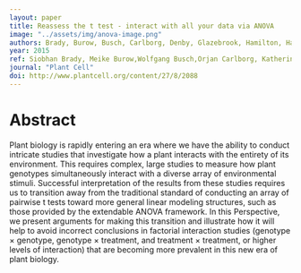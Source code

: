 ```yaml
---
layout: paper
title: Reassess the t test - interact with all your data via ANOVA
image: "../assets/img/anova-image.png"
authors: Brady, Burow, Busch, Carlborg, Denby, Glazebrook, Hamilton, Harmer, Haswell, Maloof, Springer,and  Kliebenstein
year: 2015
ref: Siobhan Brady, Meike Burow,Wolfgang Busch,Orjan Carlborg, Katherine Denby, Jane Glazebrook, Eric Hamilton, Stacey Harmer, Liz Haswell, Julin Maloof, Nathan Springer, and Dan Kliebenstein (2015) <i>Plant Cell</i>
journal: "Plant Cell"
doi: http://www.plantcell.org/content/27/8/2088
---
```


# Abstract

Plant biology is rapidly entering an era where we have the ability to conduct intricate studies that investigate how a plant interacts with the entirety of its environment. This requires complex, large studies to measure how plant genotypes simultaneously interact with a diverse array of environmental stimuli. Successful interpretation of the results from these studies requires us to transition away from the traditional standard of conducting an array of pairwise t tests toward more general linear modeling structures, such as those provided by the extendable ANOVA framework. In this Perspective, we present arguments for making this transition and illustrate how it will help to avoid incorrect conclusions in factorial interaction studies (genotype × genotype, genotype × treatment, and treatment × treatment, or higher levels of interaction) that are becoming more prevalent in this new era of plant biology.
